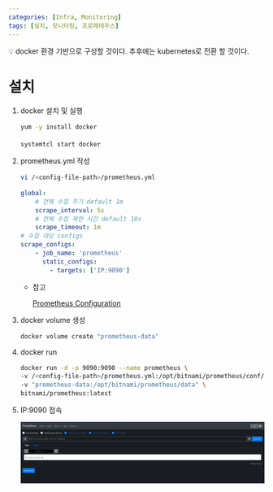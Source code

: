 ```yaml
---
categories: [Infra, Monitoring]
tags: [설치, 모니터링, 프로메테우스]
---
```



<aside>
💡 docker 환경 기반으로 구성할 것이다. 추후에는 kubernetes로 전환 할 것이다.

</aside>

# 설치

1. docker 설치 및 실행
    
    ```bash
    yum -y install docker
    
    systemtcl start docker
    ```
    
2. prometheus.yml 작성
    
    ```bash
    vi /<config-file-path>/prometheus.yml
    ```
    
    ```yaml
    global:
        # 전체 수집 주기 default 1m
        scrape_interval: 5s
        # 전체 수집 제한 시간 default 10s
        scrape_timeout: 1m
    # 수집 대상 configs
    scrape_configs:
        - job_name: 'prometheus'
          static_configs:
            - targets: ['IP:9090']
    ```
    
    - 참고
        
        [Prometheus Configuration](https://prometheus.io/docs/prometheus/latest/configuration/configuration/)
        
3. docker volume 생성
    
    ```bash
    docker volume create "prometheus-data"
    ```
    
4. docker run
    
    ```bash
    docker run -d -p 9090:9090 --name prometheus \
    -v /<config-file-path>/prometheus.yml:/opt/bitnami/prometheus/conf/prometheus.yml \
    -v "prometheus-data:/opt/bitnami/prometheus/data" \
    bitnami/prometheus:latest
    ```
    
5. IP:9090 접속
    
    ![접속 화면](/assets/Prometheus/캡처.png)
